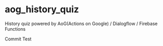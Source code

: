 # aog_history_quiz
History quiz powered by AoG(Actions on Google) / Dialogflow / Firebase Functions

Commit Test
